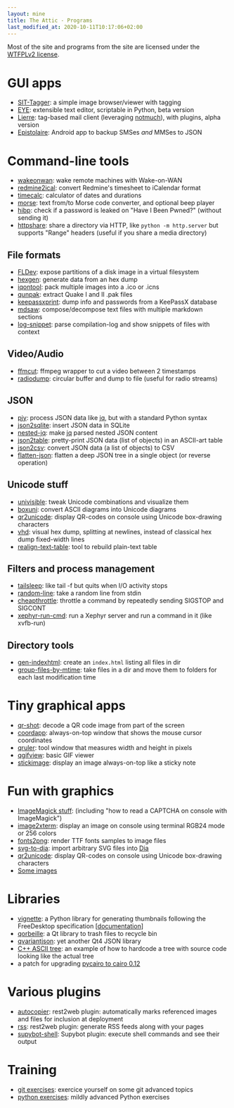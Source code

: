 ```yaml
---
layout: mine
title: The Attic - Programs
last_modified_at: 2020-10-11T10:17:06+02:00
---
```


Most of the site and programs from the site are licensed under the [WTFPLv2 license](wtfpl).

# GUI apps #

- [SIT-Tagger](sit-tagger): a simple image browser/viewer with tagging
- [EYE](https://github.com/hydrargyrum/eye): extensible text editor, scriptable in Python, beta version
- [Lierre](https://github.com/hydrargyrum/lierre): tag-based mail client (leveraging [notmuch](https://notmuchmail.org/)), with plugins, alpha version
- [Epistolaire](epistolaire): Android app to backup SMSes *and* MMSes to JSON


# Command-line tools #

- [wakeonwan](wakeonwan): wake remote machines with Wake-on-WAN
- [redmine2ical](redmine2ical): convert Redmine's timesheet to iCalendar format
- [timecalc](timecalc): calculator of dates and durations
- [morse](morse): text from/to Morse code converter, and optional beep player
- [hibp](hibp): check if a password is leaked on "Have I Been Pwned?" (without sending it)
- [httpshare](https://github.com/hydrargyrum/attic/tree/master/httpshare): share a directory via HTTP, like `python -m http.server` but supports "Range" headers (useful if you share a media directory)


## File formats ##

- [FLDev](fldev): expose partitions of a disk image in a virtual filesystem
- [hexgen](hexgen): generate data from an hex dump
- [iqontool](iqontool): pack multiple images into a .ico or .icns
- [qunpak](qunpak): extract Quake I and II .pak files
- [keepassxprint](keepassxprint): dump info and passwords from a KeePassX database
- [mdsaw](mdsaw): compose/decompose text files with multiple markdown sections
- [log-snippet](https://gitlab.com/hydrargyrum/attic/-/tree/master/log-snippet): parse compilation-log and show snippets of files with context


## Video/Audio ##

- [ffmcut](https://github.com/hydrargyrum/attic/tree/master/ffmcut): ffmpeg wrapper to cut a video between 2 timestamps
- [radiodump](https://github.com/hydrargyrum/attic/tree/master/radiodump): circular buffer and dump to file (useful for radio streams)


## JSON ##

- [pjy](https://pypi.org/project/pjy/): process JSON data like [jq](https://stedolan.github.io/jq/), but with a standard Python syntax
- [json2sqlite](jsontools/json2sqlite.html): insert JSON data in SQLite
- [nested-jq](jsontools/nested-jq.html): make [jq](https://stedolan.github.io/jq/) parsed nested JSON content
- [json2table](jsontools/json2table.html): pretty-print JSON data (list of objects) in an ASCII-art table
- [json2csv](jsontools/json2csv.html): convert JSON data (a list of objects) to CSV
- [flatten-json](https://gitlab.com/hydrargyrum/attic/-/tree/master/flatten-json): flatten a deep JSON tree in a single object (or reverse operation)


## Unicode stuff ##

- [univisible](univisible): tweak Unicode combinations and visualize them
- [boxuni](boxuni): convert ASCII diagrams into Unicode diagrams
- [qr2unicode](qr2unicode): display QR-codes on console using Unicode box-drawing characters
- [vhd](vhd): visual hex dump, splitting at newlines, instead of classical hex dump fixed-width lines
- [realign-text-table](https://gitlab.com/hydrargyrum/attic/-/tree/master/realign-text-table): tool to rebuild plain-text table


## Filters and process management ##

- [tailsleep](tailsleep): like tail -f but quits when I/O activity stops
- [random-line](https://github.com/hydrargyrum/attic/blob/master/random-line/random-line): take a random line from stdin
- [cheapthrottle](https://github.com/hydrargyrum/attic/blob/master/cheapthrottle/cheapthrottle): throttle a command by repeatedly sending SIGSTOP and SIGCONT
- [xephyr-run-cmd](https://github.com/hydrargyrum/attic/tree/master/xephyr-run-cmd): run a Xephyr server and run a command in it (like xvfb-run)


## Directory tools ##

- [gen-indexhtml](https://github.com/hydrargyrum/attic/tree/master/gen-indexhtml): create an `index.html` listing all files in dir
- [group-files-by-mtime](https://github.com/hydrargyrum/attic/tree/master/group-files-by-mtime): take files in a dir and move them to folders for each last modification time


# Tiny graphical apps #

- [qr-shot](qr-shot): decode a QR code image from part of the screen
- [coordapp](coordapp): always-on-top window that shows the mouse cursor coordinates
- [qruler](qruler): tool window that measures width and height in pixels
- [qgifview](https://github.com/hydrargyrum/attic/tree/master/qgifview): basic GIF viewer
- [stickimage](stickimage): display an image always-on-top like a sticky note


# Fun with graphics #

- [ImageMagick stuff](magick): (including "how to read a CAPTCHA on console with ImageMagick")
- [image2xterm](image2xterm): display an image on console using terminal RGB24 mode or 256 colors
- [fonts2png](fonts2png): render TTF fonts samples to image files
- [svg-to-dia](https://gitlab.com/hydrargyrum/svg-to-dia): import arbitrary SVG files into [Dia](https://wiki.gnome.org/Apps/Dia/)
- [qr2unicode](qr2unicode): display QR-codes on console using Unicode box-drawing characters
- [Some images](gfx)


# Libraries #

- [vignette](https://github.com/hydrargyrum/vignette): a Python library for generating thumbnails following the FreeDesktop specification [[documentation](https://vignette.readthedocs.io)]
- [qorbeille](https://github.com/hydrargyrum/qorbeille): a Qt library to trash files to recycle bin
- [qvariantjson](https://github.com/hydrargyrum/qvariantjson): yet another Qt4 JSON library
- [C++ ASCII tree](cppasciitree): an example of how to hardcode a tree with source code looking like the actual tree
- a patch for upgrading [pycairo to cairo 0.12](py2cairo)


# Various plugins #

- [autocopier](r2w_plugins): rest2web plugin: automatically marks referenced images and files for inclusion at deployment
- [rss](r2w_plugins): rest2web plugin: generate RSS feeds along with your pages
- [supybot-shell](https://github.com/hydrargyrum/attic/tree/master/supybot-shell/Shell): Supybot plugin: execute shell commands and see their output


# Training #

- [git exercises](https://framagit.org/git-exercises): exercice yourself on some git advanced topics
- [python exercises](https://gitlab.com/hydrargyrum/python-exercises): mildly advanced Python exercises


